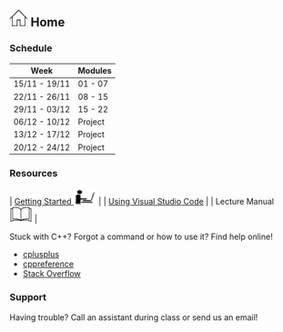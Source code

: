 ## [![Home](img/home.jpg)](https://rugtres.github.io/programming4biologists/) Home

### Schedule

| Week          | Modules | 
|---------------|---------|
| 15/11 - 19/11 | 01 - 07 |
| 22/11 - 26/11 | 08 - 15 |
| 29/11 - 03/12 | 15 - 22 |
| 06/12 - 10/12 | Project | 
| 13/12 - 17/12 | Project |
| 20/12 - 24/12 | Project |

### Resources

| [Getting Started ![laptop](img/laptop.png)](https://rugtres.github.io/programming4biologists/getting-started) | 
| [Using Visual Studio Code](https://rugtres.github.io/programming4biologists/using-vs-code) | 
| Lecture Manual ![book](img/book.png) |

Stuck with C++? Forgot a command or how to use it? Find help online!

- [cplusplus](https://www.cplusplus.com/)
- [cppreference](https://en.cppreference.com/w/)
- [Stack Overflow](https://stackoverflow.com/questions/tagged/c%2B%2B)

### Support

Having trouble? Call an assistant during class or send us an email!

